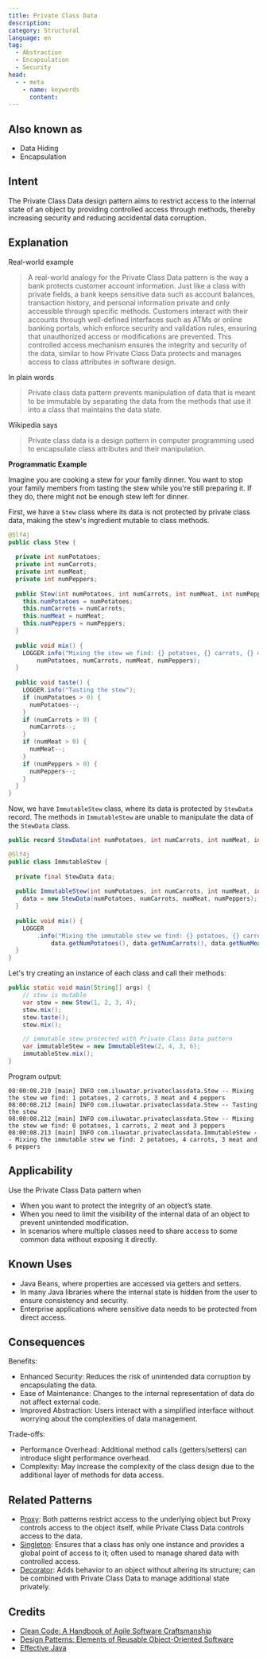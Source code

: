 ```yaml
---
title: Private Class Data
description:
category: Structural
language: en
tag:
  - Abstraction
  - Encapsulation
  - Security
head:
  - - meta
    - name: keywords
      content:
---
```


## Also known as

* Data Hiding
* Encapsulation

## Intent

The Private Class Data design pattern aims to restrict access to the internal state of an object by providing controlled access through methods, thereby increasing security and reducing accidental data corruption.

## Explanation

Real-world example

> A real-world analogy for the Private Class Data pattern is the way a bank protects customer account information. Just like a class with private fields, a bank keeps sensitive data such as account balances, transaction history, and personal information private and only accessible through specific methods. Customers interact with their accounts through well-defined interfaces such as ATMs or online banking portals, which enforce security and validation rules, ensuring that unauthorized access or modifications are prevented. This controlled access mechanism ensures the integrity and security of the data, similar to how Private Class Data protects and manages access to class attributes in software design.

In plain words

> Private class data pattern prevents manipulation of data that is meant to be immutable by separating the data from the methods that use it into a class that maintains the data state.

Wikipedia says

> Private class data is a design pattern in computer programming used to encapsulate class attributes and their manipulation.

**Programmatic Example**

Imagine you are cooking a stew for your family dinner. You want to stop your family members from tasting the stew while you're still preparing it. If they do, there might not be enough stew left for dinner.

First, we have a `Stew` class where its data is not protected by private class data, making the stew's ingredient mutable to class methods. 

```java
@Slf4j
public class Stew {
    
  private int numPotatoes;
  private int numCarrots;
  private int numMeat;
  private int numPeppers;
  
  public Stew(int numPotatoes, int numCarrots, int numMeat, int numPeppers) {
    this.numPotatoes = numPotatoes;
    this.numCarrots = numCarrots;
    this.numMeat = numMeat;
    this.numPeppers = numPeppers;
  }
  
  public void mix() {
    LOGGER.info("Mixing the stew we find: {} potatoes, {} carrots, {} meat and {} peppers",
        numPotatoes, numCarrots, numMeat, numPeppers);
  }
  
  public void taste() {
    LOGGER.info("Tasting the stew");
    if (numPotatoes > 0) {
      numPotatoes--;
    }
    if (numCarrots > 0) {
      numCarrots--;
    }
    if (numMeat > 0) {
      numMeat--;
    }
    if (numPeppers > 0) {
      numPeppers--;
    }
  }
}
```

Now, we have `ImmutableStew` class, where its data is protected by `StewData` record. The methods in `ImmutableStew` are unable to manipulate the data of the `StewData` class.

```java
public record StewData(int numPotatoes, int numCarrots, int numMeat, int numPeppers) {}

@Slf4j
public class ImmutableStew {
    
  private final StewData data;
  
  public ImmutableStew(int numPotatoes, int numCarrots, int numMeat, int numPeppers) {
    data = new StewData(numPotatoes, numCarrots, numMeat, numPeppers);
  }
  
  public void mix() {
    LOGGER
        .info("Mixing the immutable stew we find: {} potatoes, {} carrots, {} meat and {} peppers",
            data.getNumPotatoes(), data.getNumCarrots(), data.getNumMeat(), data.getNumPeppers());
  }
}
```

Let's try creating an instance of each class and call their methods:

```java
public static void main(String[] args) {
    // stew is mutable
    var stew = new Stew(1, 2, 3, 4);
    stew.mix();
    stew.taste();
    stew.mix();

    // immutable stew protected with Private Class Data pattern
    var immutableStew = new ImmutableStew(2, 4, 3, 6);
    immutableStew.mix();
}
```

Program output:

```
08:00:08.210 [main] INFO com.iluwatar.privateclassdata.Stew -- Mixing the stew we find: 1 potatoes, 2 carrots, 3 meat and 4 peppers
08:00:08.212 [main] INFO com.iluwatar.privateclassdata.Stew -- Tasting the stew
08:00:08.212 [main] INFO com.iluwatar.privateclassdata.Stew -- Mixing the stew we find: 0 potatoes, 1 carrots, 2 meat and 3 peppers
08:00:08.213 [main] INFO com.iluwatar.privateclassdata.ImmutableStew -- Mixing the immutable stew we find: 2 potatoes, 4 carrots, 3 meat and 6 peppers
```

## Applicability

Use the Private Class Data pattern when

* When you want to protect the integrity of an object’s state.
* When you need to limit the visibility of the internal data of an object to prevent unintended modification.
* In scenarios where multiple classes need to share access to some common data without exposing it directly.

## Known Uses

* Java Beans, where properties are accessed via getters and setters.
* In many Java libraries where the internal state is hidden from the user to ensure consistency and security.
* Enterprise applications where sensitive data needs to be protected from direct access.

## Consequences

Benefits:

* Enhanced Security: Reduces the risk of unintended data corruption by encapsulating the data.
* Ease of Maintenance: Changes to the internal representation of data do not affect external code.
* Improved Abstraction: Users interact with a simplified interface without worrying about the complexities of data management.

Trade-offs:

* Performance Overhead: Additional method calls (getters/setters) can introduce slight performance overhead.
* Complexity: May increase the complexity of the class design due to the additional layer of methods for data access.

## Related Patterns

* [Proxy](https://java-design-patterns.com/patterns/proxy/): Both patterns restrict access to the underlying object but Proxy controls access to the object itself, while Private Class Data controls access to the data.
* [Singleton](https://java-design-patterns.com/patterns/singleton/): Ensures that a class has only one instance and provides a global point of access to it; often used to manage shared data with controlled access.
* [Decorator](https://java-design-patterns.com/patterns/decorator/): Adds behavior to an object without altering its structure; can be combined with Private Class Data to manage additional state privately.

## Credits

* [Clean Code: A Handbook of Agile Software Craftsmanship](https://amzn.to/3UJTZJk)
* [Design Patterns: Elements of Reusable Object-Oriented Software](https://amzn.to/3w0pvKI)
* [Effective Java](https://amzn.to/4cGk2Jz)
